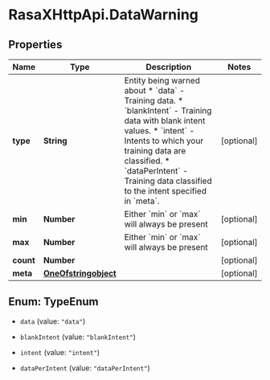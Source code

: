 # RasaXHttpApi.DataWarning

## Properties

Name | Type | Description | Notes
------------ | ------------- | ------------- | -------------
**type** | **String** | Entity being warned about * &#x60;data&#x60; - Training data. * &#x60;blankIntent&#x60; - Training data with blank intent values. * &#x60;intent&#x60; - Intents to which your training data are classified. * &#x60;dataPerIntent&#x60; - Training data classified to the intent specified in &#x60;meta&#x60;.  | [optional] 
**min** | **Number** | Either &#x60;min&#x60; or &#x60;max&#x60; will always be present | [optional] 
**max** | **Number** | Either &#x60;min&#x60; or &#x60;max&#x60; will always be present | [optional] 
**count** | **Number** |  | [optional] 
**meta** | [**OneOfstringobject**](OneOfstringobject.md) |  | [optional] 



## Enum: TypeEnum


* `data` (value: `"data"`)

* `blankIntent` (value: `"blankIntent"`)

* `intent` (value: `"intent"`)

* `dataPerIntent` (value: `"dataPerIntent"`)




